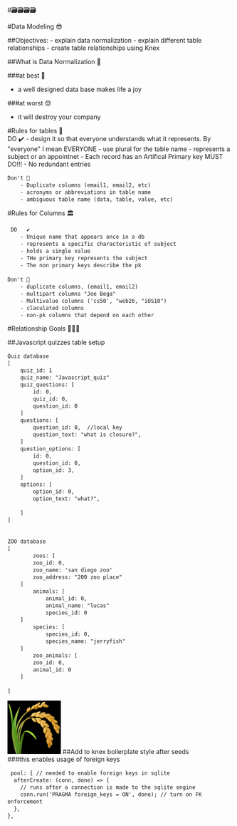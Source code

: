 #🗃️🗃️🗃️🗃️

#Data Modeling 😎

##Objectives: 
    - explain data normalization
    - explain different table relationships
    - create table relationships using Knex

##What is Data Normalization 🧐

###at best  🤗
- a well designed data base makes life a joy

###at worst 😓
- it will destroy your company

#Rules for tables  📏     
    DO   ✔️
        - design it so that everyone understands what it represents. By "everyone" I mean EVERYONE
        - use plural for the table name
        - represents a subject or an appointnet
        - Each record has an Artifical Primary key    MUST DO!!!
        - No redundant entries

    Don't 🛑
        - Duplicate columns (email1, email2, etc)
        - acronyms or abbreviations in table name
        - ambiguous table name (data, table, value, etc)


#Rules for Columns 🏛️

     DO   ✔️
        - Unique name that appears once in a db
        - represents a specific characteristic of subject
        - holds a single value
        - THe primary key represents the subject
        - The non primary keys describe the pk

    Don't 🛑
        - duplicate columns, (email1, email2)
        - multipart columns "Joe Bega"
        - Multivalue columns ('cs50', "web26, "iOS10")
        - claculated columns
        - non-pk columns that depend on each other

#Relationship Goals 🧑‍🤝‍🧑

##Javascript quizzes table setup

    Quiz database
    [
        quiz_id: 1
        quiz_name: "Javascript_quiz"
        quiz_questions: [
            id: 0,
            quiz_id: 0,
            question_id: 0
        ]
        questions: [
            question_id: 0,  //local key
            question_text: "what is closure?",
        ]
        question_options: [
            id: 0,
            question_id: 0,
            option_id: 3,
        ]
        options: [
            option_id: 0,
            option_text: "what?",
      
        ]
    ]


    ZOO database
    [
            zoos: [
            zoo_id: 0, 
            zoo_name: 'san diego zoo'
            zoo_address: "200 zoo place"
        ]
            animals: [
                animal_id: 0,
                animal_name: "lucas"
                species_id: 0
        ]
            species: [
                species_id: 0,
                species_name: "jerryfish"
        ]
            zoo_animals: [
            zoo_id: 0,
            animal_id: 0
        ]

    ]

  
![img_6.png](img_6.png)
##Add to knex boilerplate style after seeds  
###this enables usage of foreign keys

     pool: { // needed to enable foreign keys in sqlite
      afterCreate: (conn, done) => {
        // runs after a connection is made to the sqlite engine
        conn.run('PRAGMA foreign_keys = ON', done); // turn on FK enforcement
      },
    },
 

